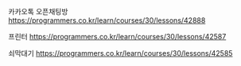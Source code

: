 
카카오톡 오픈채팅방
https://programmers.co.kr/learn/courses/30/lessons/42888

프린터
https://programmers.co.kr/learn/courses/30/lessons/42587

쇠막대기
https://programmers.co.kr/learn/courses/30/lessons/42585

